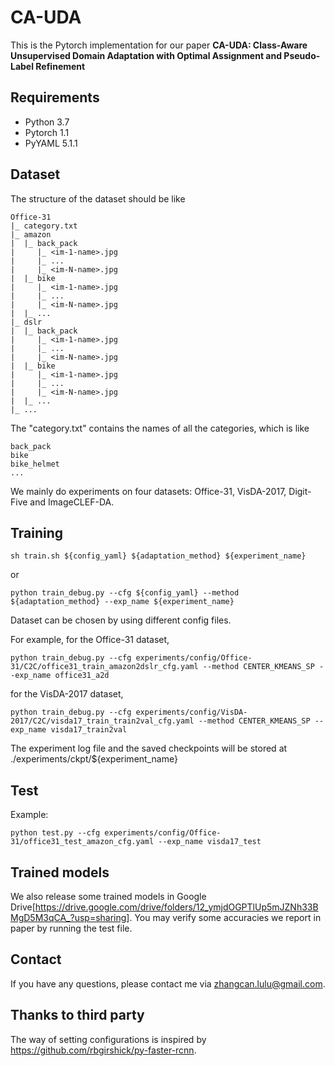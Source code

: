 # CA-UDA
This is the Pytorch implementation for our paper **CA-UDA: Class-Aware Unsupervised Domain Adaptation with Optimal Assignment and Pseudo-Label Refinement**

## Requirements
- Python 3.7
- Pytorch 1.1
- PyYAML 5.1.1

## Dataset 
The structure of the dataset should be like

```
Office-31
|_ category.txt
|_ amazon
|  |_ back_pack
|     |_ <im-1-name>.jpg
|     |_ ...
|     |_ <im-N-name>.jpg
|  |_ bike
|     |_ <im-1-name>.jpg
|     |_ ...
|     |_ <im-N-name>.jpg
|  |_ ...
|_ dslr
|  |_ back_pack
|     |_ <im-1-name>.jpg
|     |_ ...
|     |_ <im-N-name>.jpg
|  |_ bike
|     |_ <im-1-name>.jpg
|     |_ ...
|     |_ <im-N-name>.jpg
|  |_ ...
|_ ...
```
The "category.txt" contains the names of all the categories, which is like
```
back_pack
bike
bike_helmet
...
```

We mainly do experiments on four datasets: Office-31, VisDA-2017, Digit-Five and ImageCLEF-DA.
## Training
```
sh train.sh ${config_yaml} ${adaptation_method} ${experiment_name}
```
or 
```
python train_debug.py --cfg ${config_yaml} --method ${adaptation_method} --exp_name ${experiment_name}

```
Dataset can be chosen by using different config files.

For example, for the Office-31 dataset,
```
python train_debug.py --cfg experiments/config/Office-31/C2C/office31_train_amazon2dslr_cfg.yaml --method CENTER_KMEANS_SP --exp_name office31_a2d
```
for the VisDA-2017 dataset,
```
python train_debug.py --cfg experiments/config/VisDA-2017/C2C/visda17_train_train2val_cfg.yaml --method CENTER_KMEANS_SP --exp_name visda17_train2val
```
The experiment log file and the saved checkpoints will be stored at ./experiments/ckpt/${experiment_name}

## Test


Example: 
```
python test.py --cfg experiments/config/Office-31/office31_test_amazon_cfg.yaml --exp_name visda17_test
```

## Trained models
We also release some trained models in Google Drive[<https://drive.google.com/drive/folders/12_ymjdOGPTlUp5mJZNh33BMgD5M3qCA_?usp=sharing>]. You may verify some accuracies we report in paper by running the test file.

## Contact
If you have any questions, please contact me via zhangcan.lulu@gmail.com.

## Thanks to third party
The way of setting configurations is inspired by <https://github.com/rbgirshick/py-faster-rcnn>.

